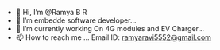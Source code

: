 - 👋 Hi, I’m @Ramya B R
- 👀 I’m embedde software developer...
- 🌱 I’m currently working On 4G modules and EV Charger...
- 📫 How to reach me ...
Email ID: ramyaravi5552@gmail.com
<!---
RamyaGowda98/RamyaGowda98 is a ✨ special ✨ repository because its `README.md` (this file) appears on your GitHub profile.
You can click the Preview link to take a look at your changes.
--->
